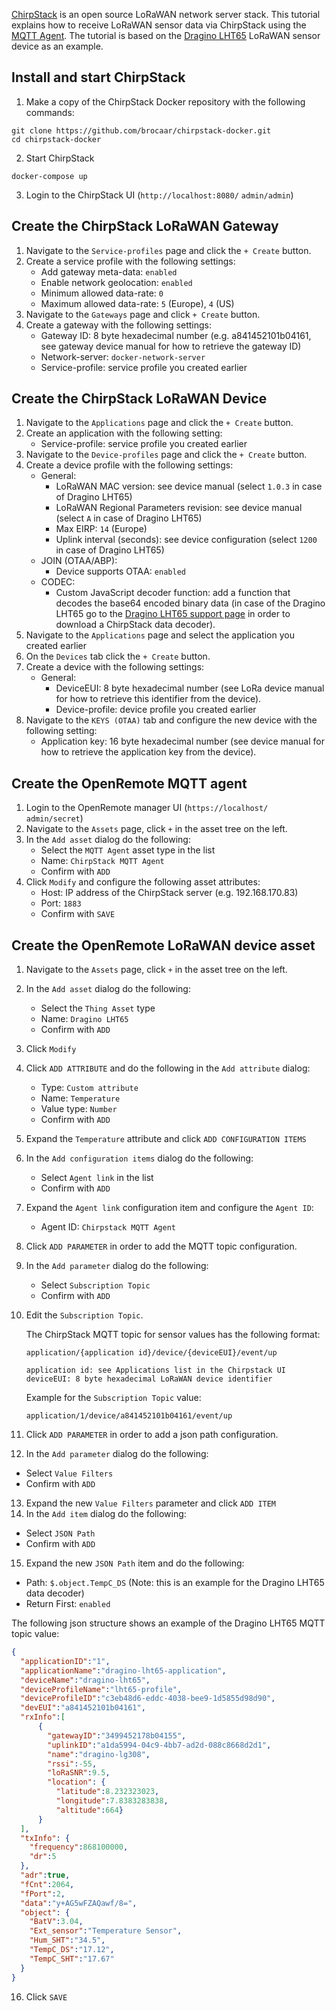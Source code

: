 [ChirpStack](https://www.chirpstack.io/) is an open source LoRaWAN network server stack. This tutorial explains how to receive LoRaWAN sensor data via ChirpStack using the [MQTT Agent](./User-Guide%3A-MQTT-Agent). The tutorial is based on the [Dragino LHT65](https://www.dragino.com/products/temperature-humidity-sensor/item/151-lht65.html) LoRaWAN sensor device as an example.

## Install and start ChirpStack
1. Make a copy of the ChirpStack Docker repository with the following commands:
```
git clone https://github.com/brocaar/chirpstack-docker.git
cd chirpstack-docker
```
2. Start ChirpStack
```
docker-compose up
```
3. Login to the ChirpStack UI (`http://localhost:8080/` `admin/admin`)
## Create the ChirpStack LoRaWAN Gateway
1. Navigate to the `Service-profiles` page and click the `+ Create` button.
2. Create a service profile with the following settings: 
   * Add gateway meta-data: `enabled`
   * Enable network geolocation: `enabled`
   * Minimum allowed data-rate: `0` 
   * Maximum allowed data-rate: `5` (Europe), `4` (US)    
3. Navigate to the `Gateways` page and click `+ Create` button.
4. Create a gateway with the following settings:
   * Gateway ID: 8 byte hexadecimal number (e.g. a841452101b04161, see gateway device manual for how to retrieve the gateway ID)
   * Network-server: `docker-network-server`
   * Service-profile: service profile you created earlier
## Create the ChirpStack LoRaWAN Device
1. Navigate to the `Applications` page and click the `+ Create` button.
2. Create an application with the following setting:
   * Service-profile: service profile you created earlier
3. Navigate to the `Device-profiles` page and click the `+ Create` button.  
4. Create a device profile with the following settings:
   * General:
      * LoRaWAN MAC version: see device manual (select `1.0.3` in case of Dragino LHT65)
      * LoRaWAN Regional Parameters revision: see device manual (select `A` in case of Dragino LHT65)
      * Max EIRP: `14` (Europe)
      * Uplink interval (seconds): see device configuration (select `1200` in case of Dragino LHT65)
   * JOIN (OTAA/ABP):
      * Device supports OTAA: `enabled`
   * CODEC:        
      * Custom JavaScript decoder function: add a function that decodes the base64 encoded binary data (in case of the Dragino LHT65 go to the [Dragino LHT65 support page](https://www.dragino.com/downloads/index.php?dir=LHT65/payload_decode/) in order to download a ChirpStack data decoder).
5. Navigate to the `Applications` page and select the application you created earlier
6. On the `Devices` tab click the `+ Create` button.
7. Create a device with the following settings:
   * General:
      * DeviceEUI: 8 byte hexadecimal number (see LoRa device manual for how to retrieve this identifier from the device).
      * Device-profile: device profile you created earlier               
8. Navigate to the `KEYS (OTAA)` tab and configure the new device with the following setting:
   * Application key: 16 byte hexadecimal number (see device manual for how to retrieve the application key from the device). 
## Create the OpenRemote MQTT agent
1. Login to the OpenRemote manager UI (`https://localhost/` `admin/secret`)
2. Navigate to the `Assets` page, click `+` in the asset tree on the left.
3. In the `Add asset` dialog do the following:
   * Select the `MQTT Agent` asset type in the list
   * Name: `ChirpStack MQTT Agent`
   * Confirm with `ADD`    
4. Click `Modify` and configure the following asset attributes:
   * Host: IP address of the ChirpStack server (e.g. 192.168.170.83)
   * Port: `1883`
   * Confirm with `SAVE`
## Create the OpenRemote LoRaWAN device asset   
1. Navigate to the `Assets` page, click `+` in the asset tree on the left.
2. In the `Add asset` dialog do the following:
   * Select the `Thing Asset` type
   * Name: `Dragino LHT65`
   * Confirm with `ADD`
3. Click `Modify`
4. Click `ADD ATTRIBUTE` and do the following in the `Add attribute` dialog:
   * Type: `Custom attribute`
   * Name: `Temperature`
   * Value type: `Number`
   * Confirm with `ADD`
5. Expand the `Temperature` attribute and click `ADD CONFIGURATION ITEMS`
6. In the `Add configuration items` dialog do the following:
   * Select `Agent link` in the list
   * Confirm with `ADD`
7. Expand the `Agent link` configuration item and configure the `Agent ID`:
   * Agent ID: `Chirpstack MQTT Agent`
8. Click `ADD PARAMETER` in order to add the MQTT topic configuration.
9. In the `Add parameter` dialog do the following:
   * Select `Subscription Topic`
   * Confirm with `ADD`
10. Edit the `Subscription Topic`.

    The ChirpStack MQTT topic for sensor values has the following format:
    ```
    application/{application id}/device/{deviceEUI}/event/up

    application id: see Applications list in the Chirpstack UI
    deviceEUI: 8 byte hexadecimal LoRaWAN device identifier
    ```
    Example for the `Subscription Topic` value:
    ```
    application/1/device/a841452101b04161/event/up
    ```
11. Click `ADD PARAMETER` in order to add a json path configuration.
12. In the `Add parameter` dialog do the following:
   * Select `Value Filters`
   * Confirm with `ADD`
13. Expand the new `Value Filters` parameter and click `ADD ITEM`
14. In the `Add item` dialog do the following:
   * Select `JSON Path`
   * Confirm with `ADD`
15. Expand the new `JSON Path` item and do the following:
   * Path: `$.object.TempC_DS` (Note: this is an example for the Dragino LHT65 data decoder)
   * Return First: `enabled`

The following json structure shows an example of the Dragino LHT65 MQTT topic value:    
```json
{
  "applicationID":"1",
  "applicationName":"dragino-lht65-application",
  "deviceName":"dragino-lht65",
  "deviceProfileName":"lht65-profile",
  "deviceProfileID":"c3eb48d6-eddc-4038-bee9-1d5855d98d90",
  "devEUI":"a841452101b04161",
  "rxInfo":[
      {
        "gatewayID":"3499452178b04155",
        "uplinkID":"a1da5994-04c9-4bb7-ad2d-088c8668d2d1",
        "name":"dragino-lg308",
        "rssi":-55,
        "loRaSNR":9.5,
        "location": {
          "latitude":8.232323023,
          "longitude":7.8383283838,
          "altitude":664}
      }
  ],
  "txInfo": {
    "frequency":868100000,
    "dr":5
  },
  "adr":true,
  "fCnt":2064,
  "fPort":2,
  "data":"y+AG5wFZAQawf/8=",
  "object": {
    "BatV":3.04,
    "Ext_sensor":"Temperature Sensor",
    "Hum_SHT":"34.5",
    "TempC_DS":"17.12",
    "TempC_SHT":"17.67"
  }
}
```
16. Click `SAVE`    
